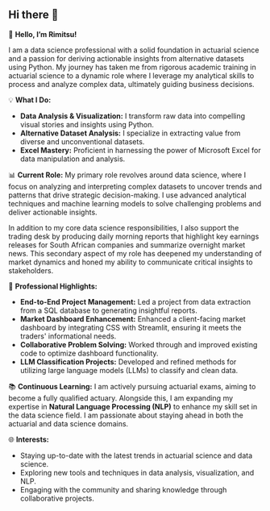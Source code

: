 ## Hi there 👋

👋 **Hello, I’m Rimitsu!**

I am a data science professional with a solid foundation in actuarial science and a passion for deriving actionable insights from alternative datasets using Python. My journey has taken me from rigorous academic training in actuarial science to a dynamic role where I leverage my analytical skills to process and analyze complex data, ultimately guiding business decisions.

💡 **What I Do:**
- **Data Analysis & Visualization:** I transform raw data into compelling visual stories and insights using Python.
- **Alternative Dataset Analysis:** I specialize in extracting value from diverse and unconventional datasets.
- **Excel Mastery:** Proficient in harnessing the power of Microsoft Excel for data manipulation and analysis.

📊 **Current Role:**
My primary role revolves around data science, where I focus on analyzing and interpreting complex datasets to uncover trends and patterns that drive strategic decision-making. I use advanced analytical techniques and machine learning models to solve challenging problems and deliver actionable insights.

In addition to my core data science responsibilities, I also support the trading desk by producing daily morning reports that highlight key earnings releases for South African companies and summarize overnight market news. This secondary aspect of my role has deepened my understanding of market dynamics and honed my ability to communicate critical insights to stakeholders.

💼 **Professional Highlights:**
- **End-to-End Project Management:** Led a project from data extraction from a SQL database to generating insightful reports.
- **Market Dashboard Enhancement:** Enhanced a client-facing market dashboard by integrating CSS with Streamlit, ensuring it meets the traders' informational needs.
- **Collaborative Problem Solving:** Worked through and improved existing code to optimize dashboard functionality.
- **LLM Classification Projects:** Developed and refined methods for utilizing large language models (LLMs) to classify and clean data.

📚 **Continuous Learning:**
I am actively pursuing actuarial exams, aiming to become a fully qualified actuary. Alongside this, I am expanding my expertise in **Natural Language Processing (NLP)** to enhance my skill set in the data science field. I am passionate about staying ahead in both the actuarial and data science domains.

🌐 **Interests:**
- Staying up-to-date with the latest trends in actuarial science and data science.
- Exploring new tools and techniques in data analysis, visualization, and NLP.
- Engaging with the community and sharing knowledge through collaborative projects.
